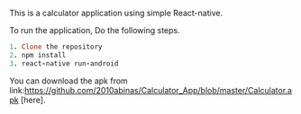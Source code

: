 This is a calculator application using simple React-native.

To run the application, Do the following steps.

```ruby
1. Clone the repository
2. npm install
3. react-native run-android
```

You can download the apk from link:https://github.com/2010abinas/Calculator_App/blob/master/Calculator.apk [here].